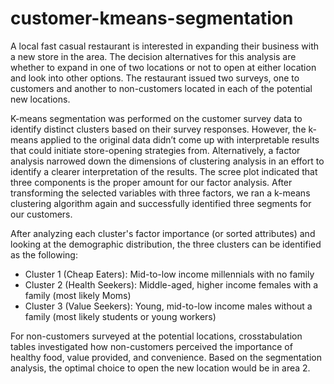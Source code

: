 # customer-kmeans-segmentation

A local fast casual restaurant is interested in expanding their business with a new store in the area. The decision alternatives for this analysis are whether to expand in one of two locations or not to open at either location and look into other options. The restaurant issued two surveys, one to customers and another to non-customers located in each of the potential new locations.

K-means segmentation was performed on the customer survey data to identify distinct clusters based on their survey responses. However, the k-means applied to the original data didn’t come up with interpretable results that could initiate store-opening strategies from. Alternatively, a factor analysis narrowed down the dimensions of clustering analysis in an effort to identify a clearer interpretation of the results. The scree plot indicated that three components is the proper amount for our factor analysis. After transforming the selected variables with three factors, we ran a k-means clustering algorithm again and successfully identified three segments for our customers.

After analyzing each cluster's factor importance (or sorted attributes) and looking at the demographic distribution, the three clusters can be identified as the following: <br>
- Cluster 1 (Cheap Eaters): Mid-to-low income millennials with no family <br>
- Cluster 2 (Health Seekers): Middle-aged, higher income females with a family (most likely Moms) <br>
- Cluster 3 (Value Seekers): Young, mid-to-low income males without a family (most likely students or young workers)

For non-customers surveyed at the potential locations, crosstabulation tables investigated how non-customers perceived the importance of healthy food, value provided, and convenience. Based on the segmentation analysis, the optimal choice to open the new location would be in area 2. 
